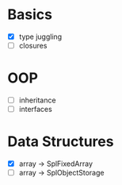 # Basics
* [x] type juggling
* [ ] closures

# OOP
* [ ] inheritance
* [ ] interfaces

# Data Structures
* [x] array -> SplFixedArray
* [ ] array -> SplObjectStorage
